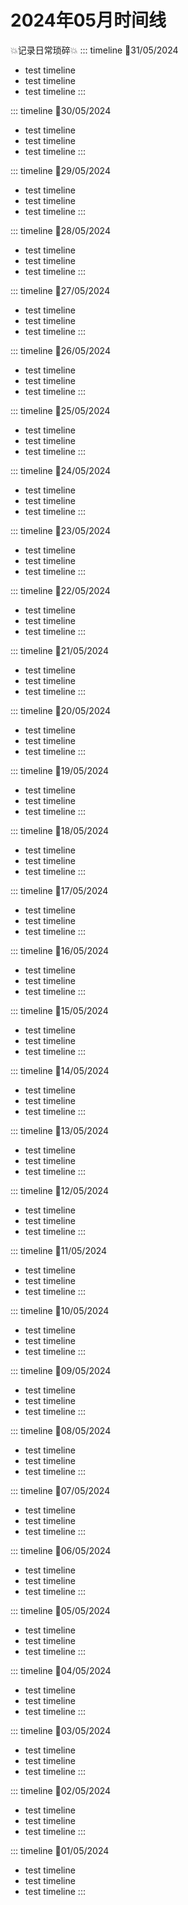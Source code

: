# 2024年05月时间线

:boom:记录日常琐碎:boom:
::: timeline 📅31/05/2024
- test timeline
- test timeline
- test timeline
:::

::: timeline 📅30/05/2024
- test timeline
- test timeline
- test timeline
:::

::: timeline 📅29/05/2024
- test timeline
- test timeline
- test timeline
:::

::: timeline 📅28/05/2024
- test timeline
- test timeline
- test timeline
:::

::: timeline 📅27/05/2024
- test timeline
- test timeline
- test timeline
:::

::: timeline 📅26/05/2024
- test timeline
- test timeline
- test timeline
:::

::: timeline 📅25/05/2024
- test timeline
- test timeline
- test timeline
:::

::: timeline 📅24/05/2024
- test timeline
- test timeline
- test timeline
:::

::: timeline 📅23/05/2024
- test timeline
- test timeline
- test timeline
:::

::: timeline 📅22/05/2024
- test timeline
- test timeline
- test timeline
:::

::: timeline 📅21/05/2024
- test timeline
- test timeline
- test timeline
:::

::: timeline 📅20/05/2024
- test timeline
- test timeline
- test timeline
:::

::: timeline 📅19/05/2024
- test timeline
- test timeline
- test timeline
:::

::: timeline 📅18/05/2024
- test timeline
- test timeline
- test timeline
:::

::: timeline 📅17/05/2024
- test timeline
- test timeline
- test timeline
:::

::: timeline 📅16/05/2024
- test timeline
- test timeline
- test timeline
:::

::: timeline 📅15/05/2024
- test timeline
- test timeline
- test timeline
:::

::: timeline 📅14/05/2024
- test timeline
- test timeline
- test timeline
:::

::: timeline 📅13/05/2024
- test timeline
- test timeline
- test timeline
:::

::: timeline 📅12/05/2024
- test timeline
- test timeline
- test timeline
:::

::: timeline 📅11/05/2024
- test timeline
- test timeline
- test timeline
:::

::: timeline 📅10/05/2024
- test timeline
- test timeline
- test timeline
:::

::: timeline 📅09/05/2024
- test timeline
- test timeline
- test timeline
:::

::: timeline 📅08/05/2024
- test timeline
- test timeline
- test timeline
:::

::: timeline 📅07/05/2024
- test timeline
- test timeline
- test timeline
:::

::: timeline 📅06/05/2024
- test timeline
- test timeline
- test timeline
:::

::: timeline 📅05/05/2024
- test timeline
- test timeline
- test timeline
:::

::: timeline 📅04/05/2024
- test timeline
- test timeline
- test timeline
:::

::: timeline 📅03/05/2024
- test timeline
- test timeline
- test timeline
:::

::: timeline 📅02/05/2024
- test timeline
- test timeline
- test timeline
:::

::: timeline 📅01/05/2024
- test timeline
- test timeline
- test timeline
:::

